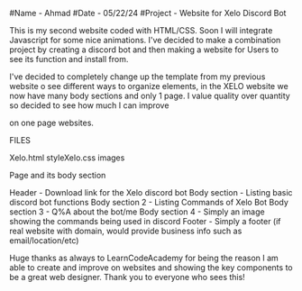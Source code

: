 #Name - Ahmad #Date - 05/22/24 #Project - Website for Xelo Discord Bot

This is my second website coded with HTML/CSS. Soon I will integrate Javascript for some nice animations.  I've decided to make a combination project by creating a discord bot and then making a website for Users to see its function and install from. 

I've decided to completely change up the template from my previous website o see different ways to organize elements, in the XELO website we now have many body sections and only 1 page.  I value quality over quantity so decided to see how much I can improve

on one page websites.

FILES

Xelo.html
styleXelo.css
images

Page and its body section

Header - Download link for the Xelo discord bot
Body section - Listing basic discord bot functions
Body section 2 - Listing Commands of Xelo Bot
Body section 3 - Q%A about the bot/me 
Body section 4 - Simply an image showing the commands being used in discord
Footer - Simply a footer (if real website with domain, would provide business info such as email/location/etc)

Huge thanks as always to LearnCodeAcademy for being the reason I am able to create and improve on websites and showing the key components to be a great web designer. Thank you to everyone who sees this!
